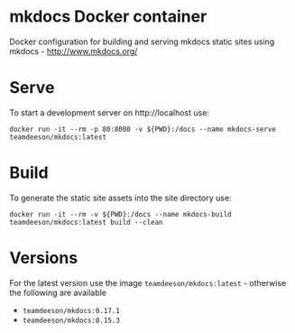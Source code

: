 # mkdocs Docker container

Docker configuration for building and serving mkdocs static sites using mkdocs - http://www.mkdocs.org/

# Serve

To start a development server on http://localhost use:

`docker run -it --rm -p 80:8000 -v ${PWD}:/docs --name mkdocs-serve teamdeeson/mkdocs:latest`

# Build

To generate the static site assets into the site directory use:

`docker run -it --rm -v ${PWD}:/docs --name mkdocs-build teamdeeson/mkdocs:latest build --clean`

# Versions

For the latest version use the image `teamdeeson/mkdocs:latest` - otherwise the following are available

* `teamdeeson/mkdocs:0.17.1`
* `teamdeeson/mkdocs:0.15.3`
